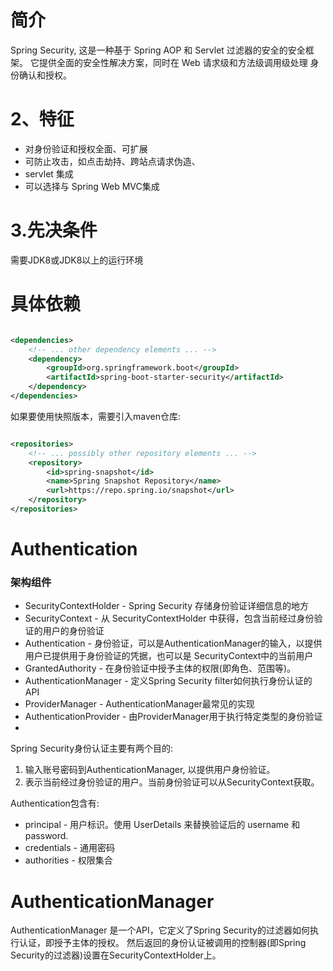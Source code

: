 # 简介

Spring Security, 这是一种基于 Spring AOP 和 Servlet 过滤器的安全的安全框架。 它提供全面的安全性解决方案，同时在 Web 请求级和方法级调用级处理 身份确认和授权。

# 2、特征

* 对身份验证和授权全面、可扩展
* 可防止攻击，如点击劫持、跨站点请求伪造、
* servlet 集成
* 可以选择与 Spring Web MVC集成

# 3.先决条件

需要JDK8或JDK8以上的运行环境

# 具体依赖

```xml

<dependencies>
    <!-- ... other dependency elements ... -->
    <dependency>
        <groupId>org.springframework.boot</groupId>
        <artifactId>spring-boot-starter-security</artifactId>
    </dependency>
</dependencies>

```

如果要使用快照版本，需要引入maven仓库:

```xml

<repositories>
    <!-- ... possibly other repository elements ... -->
    <repository>
        <id>spring-snapshot</id>
        <name>Spring Snapshot Repository</name>
        <url>https://repo.spring.io/snapshot</url>
    </repository>
</repositories>
```

# Authentication

### 架构组件

* SecurityContextHolder - Spring Security 存储身份验证详细信息的地方
* SecurityContext - 从 SecurityContextHolder 中获得，包含当前经过身份验证的用户的身份验证
* Authentication - 身份验证，可以是AuthenticationManager的输入，以提供用户已提供用于身份验证的凭据，也可以是 SecurityContext中的当前用户
* GrantedAuthority - 在身份验证中授予主体的权限(即角色、范围等)。
* AuthenticationManager - 定义Spring Security filter如何执行身份认证的API
* ProviderManager - AuthenticationManager最常见的实现
* AuthenticationProvider - 由ProviderManager用于执行特定类型的身份验证
*

Spring Security身份认证主要有两个目的:

1. 输入账号密码到AuthenticationManager, 以提供用户身份验证。
2. 表示当前经过身份验证的用户。当前身份验证可以从SecurityContext获取。

Authentication包含有:

* principal - 用户标识。使用 UserDetails 来替换验证后的 username 和 password.
* credentials - 通用密码
* authorities - 权限集合

# AuthenticationManager

AuthenticationManager 是一个API，它定义了Spring Security的过滤器如何执行认证，即授予主体的授权。
然后返回的身份认证被调用的控制器(即Spring Security的过滤器)设置在SecurityContextHolder上。